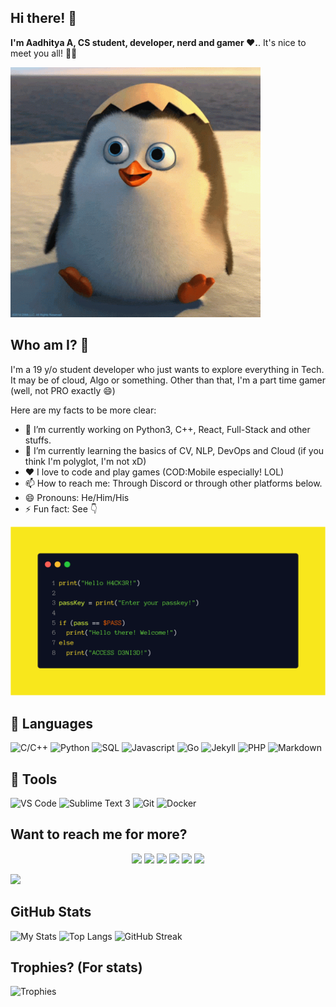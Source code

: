 ## Hi there! 👋

**I'm Aadhitya A, CS student, developer, nerd and gamer ❤️.**. It's nice to meet you all! 👋👋

<img src="https://raw.githubusercontent.com/alphaX86/alphaX86/master/hi.gif" height="400" width="400" loading="lazy" alt="hello_gif">

## Who am I? 🤔

I'm a 19 y/o student developer who just wants to explore everything in Tech. It may be of cloud, Algo or something. Other than that, I'm a part time gamer (well, not PRO exactly :smile:)

Here are my facts to be more clear:
- 🔭 I’m currently working on Python3, C++, React, Full-Stack and other stuffs. 
- 🌱 I’m currently learning the basics of CV, NLP, DevOps and Cloud (if you think I'm polyglot, I'm not xD) 
- ❤️ I love to code and play games (COD:Mobile especially! LOL)
- 📫 How to reach me: Through Discord or through other platforms below. 
- 😄 Pronouns: He/Him/His
- ⚡ Fun fact: See 👇 

<img src="https://raw.githubusercontent.com/alphaX86/alphaX86/master/carbon.png" loading="lazy" alt="code_text">

## :book: Languages 
![C/C++](https://img.shields.io/badge/-C/C++-blue?style=flat-square&logo=c) ![Python](https://img.shields.io/badge/-Python-red?style=flat-square&logo=python) ![SQL](https://img.shields.io/badge/-SQL-green?style=flat-square&logo=mysql) ![Javascript](https://img.shields.io/badge/-JavaScript-yellow?style=flat-square&logo=javascript) ![Go](https://img.shields.io/badge/-Go-blue?style=flat-square&logo=go) ![Jekyll](https://img.shields.io/badge/-Jekyll-red?style=flat-square&logo=jekyll) ![PHP](https://img.shields.io/badge/-PHP-purple?style=flat-square&logo=php) ![Markdown](https://img.shields.io/badge/-Markdown-black?style=flat-square&logo=markdown)

## :toolbox: Tools
![VS Code](https://img.shields.io/badge/-VS_Code-blue?style=flat-square&logo=visual-studio-code) ![Sublime Text 3](https://img.shields.io/badge/-Sublime%20Text%203-orange?style=flat-square&logo=sega) ![Git](https://img.shields.io/badge/-Git-blueviolet?style=flat-square&logo=git) ![Docker](https://img.shields.io/badge/-Docker-red?style=flat-square&logo=docker) 

<!-- Sega logo is used in place of sublime text's. My bad! LOL -->

## Want to reach me for more?

<p align="center">
  <a href="https://linkedin.com/in/alphaX86"><img src="https://img.shields.io/badge/-LinkedIn-black?style=for-the-badge&logo=linkedin" ></a>
  <a href="https://twitter.com/KryoX64"><img src="https://img.shields.io/badge/-Twitter-black?style=for-the-badge&logo=twitter" ></a>
  <a href="mailto:echo-864@wearehackerone.com"><img src="https://img.shields.io/badge/-Mail-black?style=for-the-badge&logo=gmail" ></a>
  <a href="https://orcid.org/0000-0003-4864-0077"><img src="https://img.shields.io/badge/-Orcid-black?style=for-the-badge&logo=orcid" /></a>
  <a href="https://www.codechef.com/users/echo_864"><img src="https://img.shields.io/badge/-CodeChef-black?style=for-the-badge&logo=codechef" /></a>
  <a href="https://codeforces.com/profile/aeroX86"><img src="https://img.shields.io/badge/-CodeForces-black?style=for-the-badge&logo=codeforces" /></a>
</p>


![](https://komarev.com/ghpvc/?username=alphaX86&color=gray)

<!-- GitHub stats card from anuraghazra/github-readme-stats which is basically a front-end app powered by Vercel -->
## GitHub Stats
![My Stats](https://github-readme-stats.vercel.app/api?username=alphaX86&show_icons=true&count_private=true&theme=default)
![Top Langs](https://github-readme-stats.vercel.app/api/top-langs/?username=alphaX86&layout=compact&langs_count=8&theme=dark)
![GitHub Streak](https://github-readme-streak-stats.herokuapp.com/?user=alphaX86&theme=highcontrast)

## Trophies? (For stats)
![Trophies](https://github-profile-trophy.vercel.app/?username=alphaX86&theme=monokai&row=1&no-frame=true&no-bg=true)
